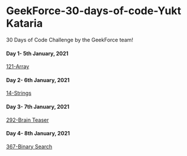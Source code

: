 # GeekForce-30-days-of-code-Yukt Kataria
30 Days of Code Challenge by the GeekForce team!

#### Day 1- 5th January, 2021 
[121-Array](https://leetcode.com/problems/best-time-to-buy-and-sell-stock/)

#### Day 2- 6th January, 2021 
[14-Strings](https://leetcode.com/problems/longest-common-prefix/)

#### Day 3- 7th January, 2021 
[292-Brain Teaser](https://leetcode.com/problems/nim-game/)

#### Day 4- 8th January, 2021 
[367-Binary Search](https://leetcode.com/problems/valid-perfect-square/)

